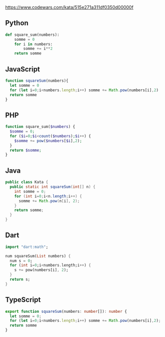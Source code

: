 https://www.codewars.com/kata/515e271a311df0350d00000f

## Python
```python
def square_sum(numbers):
    somme = 0
    for i in numbers:
        somme += i**2
    return somme
```

## JavaScript
```js
function squareSum(numbers){
  let somme = 0
  for (let i=0;i<numbers.length;i++) somme += Math.pow(numbers[i],2)
  return somme
}
```

## PHP
```php
function square_sum($numbers) {
  $somme = 0;
  for ($i=0;$i<count($numbers);$i++) {
    $somme += pow($numbers[$i],2);
  }
  return $somme;
}
```

## Java
```java
public class Kata {
  public static int squareSum(int[] n) {
    int somme = 0;
    for (int i=0;i<n.length;i++) {
      somme += Math.pow(n[i], 2);
    }
    return somme;
  }
}
```

## Dart
```dart
import "dart:math";

num squareSum(List numbers) {
  num s = 0;
  for (int i=0;i<numbers.length;i++) {
    s += pow(numbers[i], 2);
  }
  return s;
}
```

## TypeScript
```ts
export function squareSum(numbers: number[]): number {
  let somme = 0;
  for (let i=0;i<numbers.length;i++) somme += Math.pow(numbers[i],2);
  return somme
}
```
